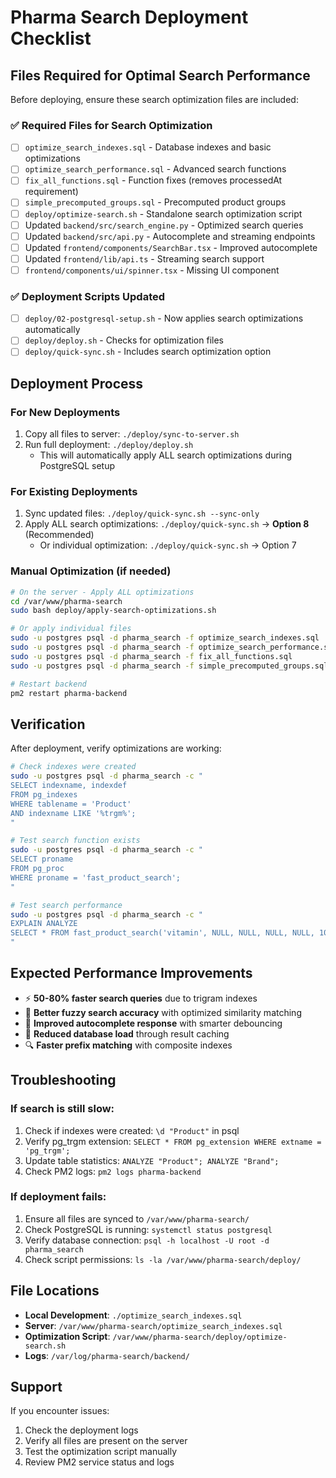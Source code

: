 # Pharma Search Deployment Checklist

## Files Required for Optimal Search Performance

Before deploying, ensure these search optimization files are included:

### ✅ Required Files for Search Optimization
- [ ] `optimize_search_indexes.sql` - Database indexes and basic optimizations
- [ ] `optimize_search_performance.sql` - Advanced search functions  
- [ ] `fix_all_functions.sql` - Function fixes (removes processedAt requirement)
- [ ] `simple_precomputed_groups.sql` - Precomputed product groups
- [ ] `deploy/optimize-search.sh` - Standalone search optimization script
- [ ] Updated `backend/src/search_engine.py` - Optimized search queries
- [ ] Updated `backend/src/api.py` - Autocomplete and streaming endpoints
- [ ] Updated `frontend/components/SearchBar.tsx` - Improved autocomplete
- [ ] Updated `frontend/lib/api.ts` - Streaming search support
- [ ] `frontend/components/ui/spinner.tsx` - Missing UI component

### ✅ Deployment Scripts Updated
- [ ] `deploy/02-postgresql-setup.sh` - Now applies search optimizations automatically
- [ ] `deploy/deploy.sh` - Checks for optimization files
- [ ] `deploy/quick-sync.sh` - Includes search optimization option

## Deployment Process

### For New Deployments
1. Copy all files to server: `./deploy/sync-to-server.sh`
2. Run full deployment: `./deploy/deploy.sh`
   - This will automatically apply ALL search optimizations during PostgreSQL setup

### For Existing Deployments
1. Sync updated files: `./deploy/quick-sync.sh --sync-only`
2. Apply ALL search optimizations: `./deploy/quick-sync.sh` → **Option 8** (Recommended)
   - Or individual optimization: `./deploy/quick-sync.sh` → Option 7

### Manual Optimization (if needed)
```bash
# On the server - Apply ALL optimizations
cd /var/www/pharma-search
sudo bash deploy/apply-search-optimizations.sh

# Or apply individual files
sudo -u postgres psql -d pharma_search -f optimize_search_indexes.sql
sudo -u postgres psql -d pharma_search -f optimize_search_performance.sql
sudo -u postgres psql -d pharma_search -f fix_all_functions.sql
sudo -u postgres psql -d pharma_search -f simple_precomputed_groups.sql

# Restart backend
pm2 restart pharma-backend
```

## Verification

After deployment, verify optimizations are working:

```bash
# Check indexes were created
sudo -u postgres psql -d pharma_search -c "
SELECT indexname, indexdef 
FROM pg_indexes 
WHERE tablename = 'Product' 
AND indexname LIKE '%trgm%';
"

# Test search function exists
sudo -u postgres psql -d pharma_search -c "
SELECT proname 
FROM pg_proc 
WHERE proname = 'fast_product_search';
"

# Test search performance
sudo -u postgres psql -d pharma_search -c "
EXPLAIN ANALYZE 
SELECT * FROM fast_product_search('vitamin', NULL, NULL, NULL, NULL, 10);
"
```

## Expected Performance Improvements

- ⚡ **50-80% faster search queries** due to trigram indexes
- 🎯 **Better fuzzy search accuracy** with optimized similarity matching
- 📱 **Improved autocomplete response** with smarter debouncing
- 💾 **Reduced database load** through result caching
- 🔍 **Faster prefix matching** with composite indexes

## Troubleshooting

### If search is still slow:
1. Check if indexes were created: `\d "Product"` in psql
2. Verify pg_trgm extension: `SELECT * FROM pg_extension WHERE extname = 'pg_trgm';`
3. Update table statistics: `ANALYZE "Product"; ANALYZE "Brand";`
4. Check PM2 logs: `pm2 logs pharma-backend`

### If deployment fails:
1. Ensure all files are synced to `/var/www/pharma-search/`
2. Check PostgreSQL is running: `systemctl status postgresql`
3. Verify database connection: `psql -h localhost -U root -d pharma_search`
4. Check script permissions: `ls -la /var/www/pharma-search/deploy/`

## File Locations

- **Local Development**: `./optimize_search_indexes.sql`
- **Server**: `/var/www/pharma-search/optimize_search_indexes.sql`
- **Optimization Script**: `/var/www/pharma-search/deploy/optimize-search.sh`
- **Logs**: `/var/log/pharma-search/backend/`

## Support

If you encounter issues:
1. Check the deployment logs
2. Verify all files are present on the server
3. Test the optimization script manually
4. Review PM2 service status and logs